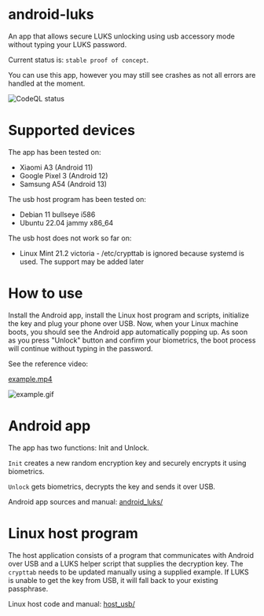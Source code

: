# android-luks

An app that allows secure LUKS unlocking using usb accessory mode without typing your LUKS password.

Current status is: `stable proof of concept`.

You can use this app, however you may still see crashes as not all errors are handled at the moment.

![CodeQL status](https://github.com/full-disclosure/android-luks/actions/workflows/codeql.yml/badge.svg)


# Supported devices

The app has been tested on:

* Xiaomi A3 (Android 11)
* Google Pixel 3 (Android 12)
* Samsung A54 (Android 13)

The usb host program has been tested on:

* Debian 11 bullseye i586
* Ubuntu 22.04 jammy x86_64

The usb host does not work so far on:

* Linux Mint 21.2 victoria - /etc/crypttab is ignored because systemd is used. The support may be added later


# How to use

Install the Android app, install the Linux host program and scripts,
initialize the key and plug your phone over USB.
Now, when your Linux machine boots, you should see the Android app automatically popping up.
As soon as you press "Unlock" button and confirm your biometrics,
the boot process will continue without typing in the password.

See the reference video:

[example.mp4](docs/example.mp4)

![example.gif](docs/example.gif)


# Android app

The app has two functions: Init and Unlock.

`Init` creates a new random encryption key and securely encrypts it using biometrics.

`Unlock` gets biometrics, decrypts the key and sends it over USB.

Android app sources and manual: [android_luks/](android_luks/)


# Linux host program

The host application consists of a program that communicates with Android over USB and
a LUKS helper script that supplies the decryption key.
The `crypttab` needs to be updated manually using a supplied example.
If LUKS is unable to get the key from USB, it will fall back to your existing passphrase.

Linux host code and manual: [host_usb/](host_usb/)

